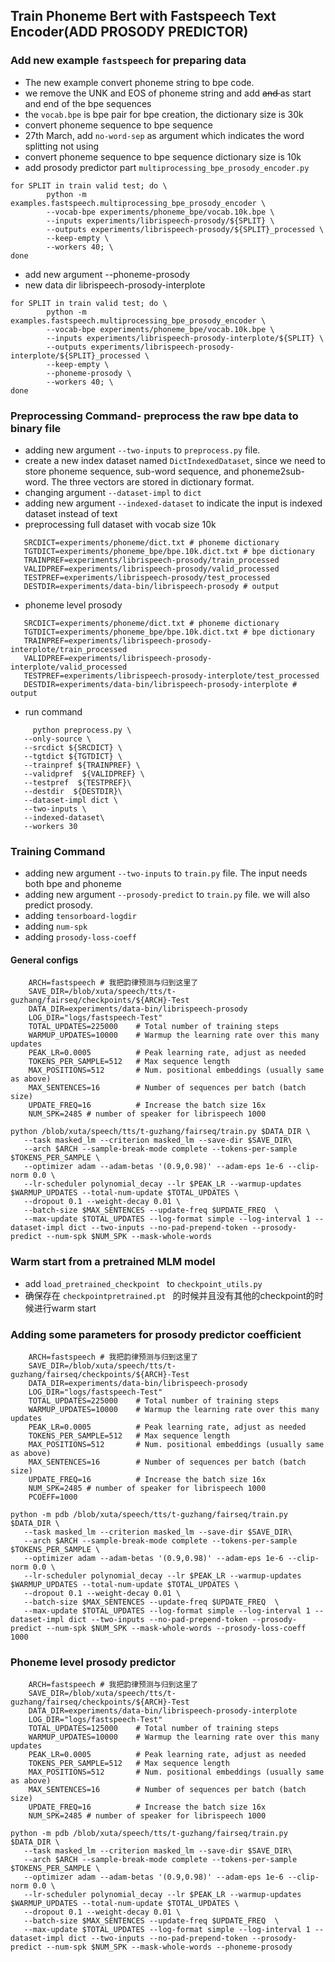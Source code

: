 ## Train Phoneme Bert with Fastspeech Text Encoder(ADD PROSODY PREDICTOR)

### Add new example ```fastspeech``` for preparing data
- The new example convert phoneme string to bpe code.
- we remove the UNK and EOS of phoneme string and add <s> and </s> as start and end of the bpe sequences
- the ```vocab.bpe``` is bpe pair for bpe creation, the dictionary size is 30k
- convert phoneme sequence to bpe sequence
- 27th March, add ```no-word-sep``` as argument which indicates the word splitting not using
- convert phoneme sequence to bpe sequence dictionary size is 10k
- add prosody predictor part ```multiprocessing_bpe_prosody_encoder.py```

```
for SPLIT in train valid test; do \
        python -m examples.fastspeech.multiprocessing_bpe_prosody_encoder \
        --vocab-bpe experiments/phoneme_bpe/vocab.10k.bpe \
        --inputs experiments/librispeech-prosody/${SPLIT} \
        --outputs experiments/librispeech-prosody/${SPLIT}_processed \
        --keep-empty \
        --workers 40; \
done
```

- add new argument --phoneme-prosody 
- new data dir librispeech-prosody-interplote
```
for SPLIT in train valid test; do \
        python -m examples.fastspeech.multiprocessing_bpe_prosody_encoder \
        --vocab-bpe experiments/phoneme_bpe/vocab.10k.bpe \
        --inputs experiments/librispeech-prosody-interplote/${SPLIT} \
        --outputs experiments/librispeech-prosody-interplote/${SPLIT}_processed \
        --keep-empty \
        --phoneme-prosody \
        --workers 40; \
done
```
    
### Preprocessing Command- preprocess the raw bpe data to binary file
 - adding new argument ```--two-inputs``` to ```preprocess.py``` file. 
 - create a new index dataset named ```DictIndexedDataset```, since we need to store phoneme sequence, sub-word sequence, and phoneme2sub-word. The three vectors are stored in dictionary format.
 - changing argument ```--dataset-impl``` to ```dict```
 - adding new argument ```--indexed-dataset``` to indicate the input is indexed dataset instead of text 
  - preprocessing full dataset with vocab size 10k
 ```
    SRCDICT=experiments/phoneme/dict.txt # phoneme dictionary
    TGTDICT=experiments/phoneme_bpe/bpe.10k.dict.txt # bpe dictionary
    TRAINPREF=experiments/librispeech-prosody/train_processed
    VALIDPREF=experiments/librispeech-prosody/valid_processed
    TESTPREF=experiments/librispeech-prosody/test_processed
    DESTDIR=experiments/data-bin/librispeech-prosody # output
 ```

- phoneme level prosody
 ```
    SRCDICT=experiments/phoneme/dict.txt # phoneme dictionary
    TGTDICT=experiments/phoneme_bpe/bpe.10k.dict.txt # bpe dictionary
    TRAINPREF=experiments/librispeech-prosody-interplote/train_processed
    VALIDPREF=experiments/librispeech-prosody-interplote/valid_processed
    TESTPREF=experiments/librispeech-prosody-interplote/test_processed
    DESTDIR=experiments/data-bin/librispeech-prosody-interplote # output
 ```


 - run command
 ```
      python preprocess.py \
    --only-source \
    --srcdict ${SRCDICT} \
    --tgtdict ${TGTDICT} \
    --trainpref ${TRAINPREF} \
    --validpref  ${VALIDPREF} \
    --testpref  ${TESTPREF}\
    --destdir  ${DESTDIR}\
    --dataset-impl dict \
    --two-inputs \
    --indexed-dataset\
    --workers 30
 ```



### Training Command
 - adding new argument ```--two-inputs``` to ```train.py``` file. The input needs both bpe and phoneme
 - adding new argument ```--prosody-predict``` to ```train.py``` file. we will also predict prosody.
 - adding ```tensorboard-logdir```
 - adding ```num-spk``` 
 - adding ```prosody-loss-coeff```
#### General configs
```
    ARCH=fastspeech # 我把韵律预测与归到这里了
    SAVE_DIR=/blob/xuta/speech/tts/t-guzhang/fairseq/checkpoints/${ARCH}-Test
    DATA_DIR=experiments/data-bin/librispeech-prosody
    LOG_DIR="logs/fastspeech-Test"
    TOTAL_UPDATES=225000    # Total number of training steps 
    WARMUP_UPDATES=10000    # Warmup the learning rate over this many updates
    PEAK_LR=0.0005          # Peak learning rate, adjust as needed
    TOKENS_PER_SAMPLE=512   # Max sequence length 
    MAX_POSITIONS=512       # Num. positional embeddings (usually same as above)
    MAX_SENTENCES=16        # Number of sequences per batch (batch size)
    UPDATE_FREQ=16          # Increase the batch size 16x  
    NUM_SPK=2485 # number of speaker for librispeech 1000
```


 ```
 python /blob/xuta/speech/tts/t-guzhang/fairseq/train.py $DATA_DIR \
    --task masked_lm --criterion masked_lm --save-dir $SAVE_DIR\
    --arch $ARCH --sample-break-mode complete --tokens-per-sample $TOKENS_PER_SAMPLE \
    --optimizer adam --adam-betas '(0.9,0.98)' --adam-eps 1e-6 --clip-norm 0.0 \
    --lr-scheduler polynomial_decay --lr $PEAK_LR --warmup-updates $WARMUP_UPDATES --total-num-update $TOTAL_UPDATES \
    --dropout 0.1 --weight-decay 0.01 \
    --batch-size $MAX_SENTENCES --update-freq $UPDATE_FREQ  \
    --max-update $TOTAL_UPDATES --log-format simple --log-interval 1 --dataset-impl dict --two-inputs --no-pad-prepend-token --prosody-predict --num-spk $NUM_SPK --mask-whole-words
 ```




### Warm start from a pretrained MLM model
- add ```load_pretrained_checkpoint ``` to ```checkpoint_utils.py```
- 确保存在 ```checkpointpretrained.pt ``` 的时候并且没有其他的checkpoint的时候进行warm start
 

### Adding some parameters for prosody predictor coefficient
```
    ARCH=fastspeech # 我把韵律预测与归到这里了
    SAVE_DIR=/blob/xuta/speech/tts/t-guzhang/fairseq/checkpoints/${ARCH}-Test
    DATA_DIR=experiments/data-bin/librispeech-prosody
    LOG_DIR="logs/fastspeech-Test"
    TOTAL_UPDATES=225000    # Total number of training steps 
    WARMUP_UPDATES=10000    # Warmup the learning rate over this many updates
    PEAK_LR=0.0005          # Peak learning rate, adjust as needed
    TOKENS_PER_SAMPLE=512   # Max sequence length 
    MAX_POSITIONS=512       # Num. positional embeddings (usually same as above)
    MAX_SENTENCES=16        # Number of sequences per batch (batch size)
    UPDATE_FREQ=16          # Increase the batch size 16x  
    NUM_SPK=2485 # number of speaker for librispeech 1000
    PCOEFF=1000
```

 ```
 python -m pdb /blob/xuta/speech/tts/t-guzhang/fairseq/train.py $DATA_DIR \
    --task masked_lm --criterion masked_lm --save-dir $SAVE_DIR\
    --arch $ARCH --sample-break-mode complete --tokens-per-sample $TOKENS_PER_SAMPLE \
    --optimizer adam --adam-betas '(0.9,0.98)' --adam-eps 1e-6 --clip-norm 0.0 \
    --lr-scheduler polynomial_decay --lr $PEAK_LR --warmup-updates $WARMUP_UPDATES --total-num-update $TOTAL_UPDATES \
    --dropout 0.1 --weight-decay 0.01 \
    --batch-size $MAX_SENTENCES --update-freq $UPDATE_FREQ  \
    --max-update $TOTAL_UPDATES --log-format simple --log-interval 1 --dataset-impl dict --two-inputs --no-pad-prepend-token --prosody-predict --num-spk $NUM_SPK --mask-whole-words --prosody-loss-coeff 1000
 ```

### Phoneme level prosody predictor
```
    ARCH=fastspeech # 我把韵律预测与归到这里了
    SAVE_DIR=/blob/xuta/speech/tts/t-guzhang/fairseq/checkpoints/${ARCH}-Test
    DATA_DIR=experiments/data-bin/librispeech-prosody-interplote
    LOG_DIR="logs/fastspeech-Test"
    TOTAL_UPDATES=125000    # Total number of training steps 
    WARMUP_UPDATES=10000    # Warmup the learning rate over this many updates
    PEAK_LR=0.0005          # Peak learning rate, adjust as needed
    TOKENS_PER_SAMPLE=512   # Max sequence length 
    MAX_POSITIONS=512       # Num. positional embeddings (usually same as above)
    MAX_SENTENCES=16        # Number of sequences per batch (batch size)
    UPDATE_FREQ=16          # Increase the batch size 16x  
    NUM_SPK=2485 # number of speaker for librispeech 1000
```

 ```
 python -m pdb /blob/xuta/speech/tts/t-guzhang/fairseq/train.py $DATA_DIR \
    --task masked_lm --criterion masked_lm --save-dir $SAVE_DIR\
    --arch $ARCH --sample-break-mode complete --tokens-per-sample $TOKENS_PER_SAMPLE \
    --optimizer adam --adam-betas '(0.9,0.98)' --adam-eps 1e-6 --clip-norm 0.0 \
    --lr-scheduler polynomial_decay --lr $PEAK_LR --warmup-updates $WARMUP_UPDATES --total-num-update $TOTAL_UPDATES \
    --dropout 0.1 --weight-decay 0.01 \
    --batch-size $MAX_SENTENCES --update-freq $UPDATE_FREQ  \
    --max-update $TOTAL_UPDATES --log-format simple --log-interval 1 --dataset-impl dict --two-inputs --no-pad-prepend-token --prosody-predict --num-spk $NUM_SPK --mask-whole-words --phoneme-prosody
 ```
